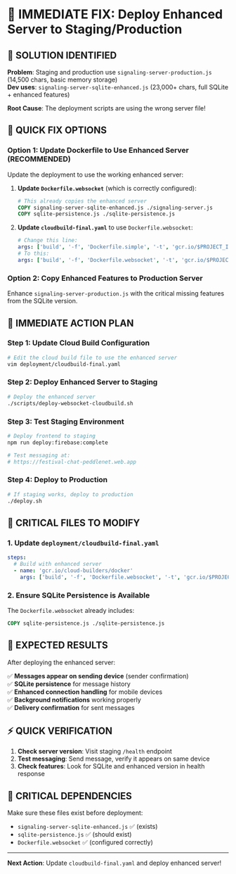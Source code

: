# 🚨 IMMEDIATE FIX: Deploy Enhanced Server to Staging/Production

## 🎯 **SOLUTION IDENTIFIED**

**Problem**: Staging and production use `signaling-server-production.js` (14,500 chars, basic memory storage)  
**Dev uses**: `signaling-server-sqlite-enhanced.js` (23,000+ chars, full SQLite + enhanced features)

**Root Cause**: The deployment scripts are using the wrong server file!

## 🔧 **QUICK FIX OPTIONS**

### **Option 1: Update Dockerfile to Use Enhanced Server (RECOMMENDED)**

Update the deployment to use the working enhanced server:

1. **Update `Dockerfile.websocket`** (which is correctly configured):
   ```dockerfile
   # This already copies the enhanced server
   COPY signaling-server-sqlite-enhanced.js ./signaling-server.js
   COPY sqlite-persistence.js ./sqlite-persistence.js
   ```

2. **Update `cloudbuild-final.yaml`** to use `Dockerfile.websocket`:
   ```yaml
   # Change this line:
   args: ['build', '-f', 'Dockerfile.simple', '-t', 'gcr.io/$PROJECT_ID/peddlenet-websocket-server', '.']
   # To this:
   args: ['build', '-f', 'Dockerfile.websocket', '-t', 'gcr.io/$PROJECT_ID/peddlenet-websocket-server', '.']
   ```

### **Option 2: Copy Enhanced Features to Production Server**

Enhance `signaling-server-production.js` with the critical missing features from the SQLite version.

## 🚀 **IMMEDIATE ACTION PLAN**

### **Step 1: Update Cloud Build Configuration**
```bash
# Edit the cloud build file to use the enhanced server
vim deployment/cloudbuild-final.yaml
```

### **Step 2: Deploy Enhanced Server to Staging**
```bash
# Deploy the enhanced server
./scripts/deploy-websocket-cloudbuild.sh
```

### **Step 3: Test Staging Environment**
```bash
# Deploy frontend to staging
npm run deploy:firebase:complete

# Test messaging at:
# https://festival-chat-peddlenet.web.app
```

### **Step 4: Deploy to Production** 
```bash
# If staging works, deploy to production
./deploy.sh
```

## 📝 **CRITICAL FILES TO MODIFY**

### **1. Update `deployment/cloudbuild-final.yaml`**
```yaml
steps:
  # Build with enhanced server
  - name: 'gcr.io/cloud-builders/docker'
    args: ['build', '-f', 'Dockerfile.websocket', '-t', 'gcr.io/$PROJECT_ID/peddlenet-websocket-server', '.']
```

### **2. Ensure SQLite Persistence is Available**
The `Dockerfile.websocket` already includes:
```dockerfile
COPY sqlite-persistence.js ./sqlite-persistence.js
```

## 🧪 **EXPECTED RESULTS**

After deploying the enhanced server:

✅ **Messages appear on sending device** (sender confirmation)  
✅ **SQLite persistence** for message history  
✅ **Enhanced connection handling** for mobile devices  
✅ **Background notifications** working properly  
✅ **Delivery confirmation** for sent messages  

## ⚡ **QUICK VERIFICATION**

1. **Check server version**: Visit staging `/health` endpoint
2. **Test messaging**: Send message, verify it appears on same device
3. **Check features**: Look for SQLite and enhanced version in health response

## 🛑 **CRITICAL DEPENDENCIES**

Make sure these files exist before deployment:
- `signaling-server-sqlite-enhanced.js` ✅ (exists)
- `sqlite-persistence.js` ✅ (should exist)
- `Dockerfile.websocket` ✅ (configured correctly)

---

**Next Action**: Update `cloudbuild-final.yaml` and deploy enhanced server!
